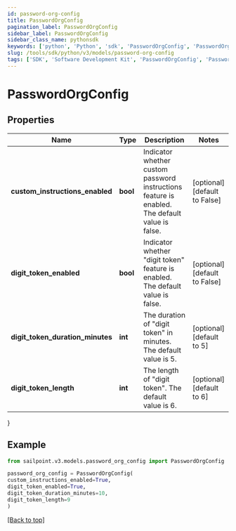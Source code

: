 ```yaml
---
id: password-org-config
title: PasswordOrgConfig
pagination_label: PasswordOrgConfig
sidebar_label: PasswordOrgConfig
sidebar_class_name: pythonsdk
keywords: ['python', 'Python', 'sdk', 'PasswordOrgConfig', 'PasswordOrgConfig'] 
slug: /tools/sdk/python/v3/models/password-org-config
tags: ['SDK', 'Software Development Kit', 'PasswordOrgConfig', 'PasswordOrgConfig']
---
```


# PasswordOrgConfig


## Properties

Name | Type | Description | Notes
------------ | ------------- | ------------- | -------------
**custom_instructions_enabled** | **bool** | Indicator whether custom password instructions feature is enabled. The default value is false. | [optional] [default to False]
**digit_token_enabled** | **bool** | Indicator whether \"digit token\" feature is enabled. The default value is false. | [optional] [default to False]
**digit_token_duration_minutes** | **int** | The duration of \"digit token\" in minutes. The default value is 5. | [optional] [default to 5]
**digit_token_length** | **int** | The length of \"digit token\". The default value is 6. | [optional] [default to 6]
}

## Example

```python
from sailpoint.v3.models.password_org_config import PasswordOrgConfig

password_org_config = PasswordOrgConfig(
custom_instructions_enabled=True,
digit_token_enabled=True,
digit_token_duration_minutes=10,
digit_token_length=9
)

```
[[Back to top]](#) 


